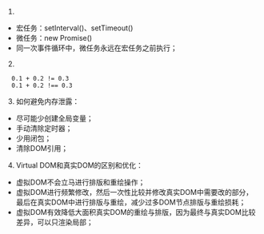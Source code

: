 1. 
- 宏任务：setInterval()、setTimeout()
- 微任务：new Promise()
- 同一次事件循环中，微任务永远在宏任务之前执行；

2. 
```
  0.1 + 0.2 != 0.3
  0.1 + 0.2 !== 0.3
```

3. 如何避免内存泄露：
- 尽可能少创建全局变量；
- 手动清除定时器；
- 少用闭包；
- 清除DOM引用；

4. Virtual DOM和真实DOM的区别和优化：
- 虚拟DOM不会立马进行排版和重绘操作；
- 虚拟DOM进行频繁修改，然后一次性比较并修改真实DOM中需要改的部分，最后在真实DOM中进行排版与重绘，减少过多DOM节点排版与重绘损耗；
- 虚拟DOM有效降低大面积真实DOM的重绘与排版，因为最终与真实DOM比较差异，可以只渲染局部；



